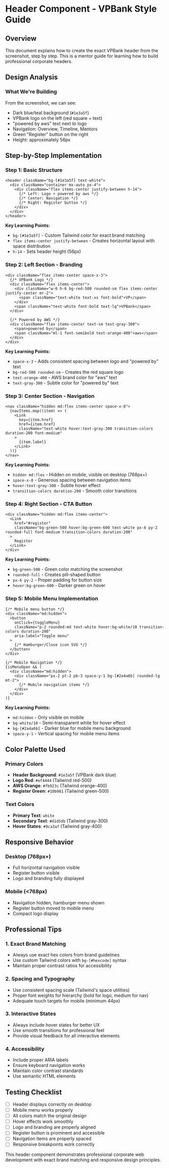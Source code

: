 # Header Component - VPBank Style Guide

## Overview
This document explains how to create the exact VPBank header from the screenshot, step by step. This is a mentor guide for learning how to build professional corporate headers.

## Design Analysis

### What We're Building
From the screenshot, we can see:
- Dark blue/teal background (`#1e3a5f`)
- VPBank logo on the left (red square + text)
- "powered by aws" text next to logo
- Navigation: Overview, Timeline, Mentors
- Green "Register" button on the right
- Height: approximately 56px

## Step-by-Step Implementation

### Step 1: Basic Structure
```tsx
<header className="bg-[#1e3a5f] text-white">
  <div className="container mx-auto px-4">
    <div className="flex items-center justify-between h-14">
      {/* Left: Logo + powered by aws */}
      {/* Center: Navigation */}
      {/* Right: Register button */}
    </div>
  </div>
</header>
```

**Key Learning Points:**
- `bg-[#1e3a5f]` - Custom Tailwind color for exact brand matching
- `flex items-center justify-between` - Creates horizontal layout with space distribution
- `h-14` - Sets header height (56px)

### Step 2: Left Section - Branding
```tsx
<div className="flex items-center space-x-3">
  {/* VPBank Logo */}
  <div className="flex items-center">
    <div className="w-6 h-6 bg-red-500 rounded-sm flex items-center justify-center mr-2">
      <span className="text-white text-xs font-bold">VP</span>
    </div>
    <span className="text-white font-bold text-lg">VPBank</span>
  </div>
  
  {/* Powered by AWS */}
  <div className="flex items-center text-sm text-gray-300">
    <span>powered by</span>
    <span className="ml-1 font-semibold text-orange-400">aws</span>
  </div>
</div>
```

**Key Learning Points:**
- `space-x-3` - Adds consistent spacing between logo and "powered by" text
- `bg-red-500 rounded-sm` - Creates the red square logo
- `text-orange-400` - AWS brand color for "aws" text
- `text-gray-300` - Subtle color for "powered by" text

### Step 3: Center Section - Navigation
```tsx
<nav className="hidden md:flex items-center space-x-8">
  {navItems.map((item) => (
    <Link
      key={item.href}
      href={item.href}
      className="text-white hover:text-gray-300 transition-colors duration-200 font-medium"
    >
      {item.label}
    </Link>
  ))}
</nav>
```

**Key Learning Points:**
- `hidden md:flex` - Hidden on mobile, visible on desktop (768px+)
- `space-x-8` - Generous spacing between navigation items
- `hover:text-gray-300` - Subtle hover effect
- `transition-colors duration-200` - Smooth color transitions

### Step 4: Right Section - CTA Button
```tsx
<div className="hidden md:flex items-center">
  <Link
    href="#register"
    className="bg-green-500 hover:bg-green-600 text-white px-6 py-2 rounded-full font-medium transition-colors duration-200"
  >
    Register
  </Link>
</div>
```

**Key Learning Points:**
- `bg-green-500` - Green color matching the screenshot
- `rounded-full` - Creates pill-shaped button
- `px-6 py-2` - Proper padding for button size
- `hover:bg-green-600` - Darker green on hover

### Step 5: Mobile Menu Implementation
```tsx
{/* Mobile menu button */}
<div className="md:hidden">
  <button
    onClick={toggleMenu}
    className="p-2 rounded-md text-white hover:bg-white/10 transition-colors duration-200"
    aria-label="Toggle menu"
  >
    {/* Hamburger/Close icon SVG */}
  </button>
</div>

{/* Mobile Navigation */}
{isMenuOpen && (
  <div className="md:hidden">
    <div className="px-2 pt-2 pb-3 space-y-1 bg-[#2a4a6b] rounded-lg mt-2">
      {/* Mobile navigation items */}
    </div>
  </div>
)}
```

**Key Learning Points:**
- `md:hidden` - Only visible on mobile
- `bg-white/10` - Semi-transparent white for hover effect
- `bg-[#2a4a6b]` - Darker blue for mobile menu background
- `space-y-1` - Vertical spacing for mobile menu items

## Color Palette Used

### Primary Colors
- **Header Background**: `#1e3a5f` (VPBank dark blue)
- **Logo Red**: `#ef4444` (Tailwind red-500)
- **AWS Orange**: `#fb923c` (Tailwind orange-400)
- **Register Green**: `#10b981` (Tailwind green-500)

### Text Colors
- **Primary Text**: `white`
- **Secondary Text**: `#d1d5db` (Tailwind gray-300)
- **Hover States**: `#9ca3af` (Tailwind gray-400)

## Responsive Behavior

### Desktop (768px+)
- Full horizontal navigation visible
- Register button visible
- Logo and branding fully displayed

### Mobile (<768px)
- Navigation hidden, hamburger menu shown
- Register button moved to mobile menu
- Compact logo display

## Professional Tips

### 1. Exact Brand Matching
- Always use exact hex colors from brand guidelines
- Use custom Tailwind colors with `bg-[#hexcode]` syntax
- Maintain proper contrast ratios for accessibility

### 2. Spacing and Typography
- Use consistent spacing scale (Tailwind's space utilities)
- Proper font weights for hierarchy (bold for logo, medium for nav)
- Adequate touch targets for mobile (minimum 44px)

### 3. Interactive States
- Always include hover states for better UX
- Use smooth transitions for professional feel
- Provide visual feedback for all interactive elements

### 4. Accessibility
- Include proper ARIA labels
- Ensure keyboard navigation works
- Maintain color contrast standards
- Use semantic HTML elements

## Testing Checklist

- [ ] Header displays correctly on desktop
- [ ] Mobile menu works properly
- [ ] All colors match the original design
- [ ] Hover effects work smoothly
- [ ] Logo and branding are properly aligned
- [ ] Register button is prominent and accessible
- [ ] Navigation items are properly spaced
- [ ] Responsive breakpoints work correctly

This header component demonstrates professional corporate web development with exact brand matching and responsive design principles.
